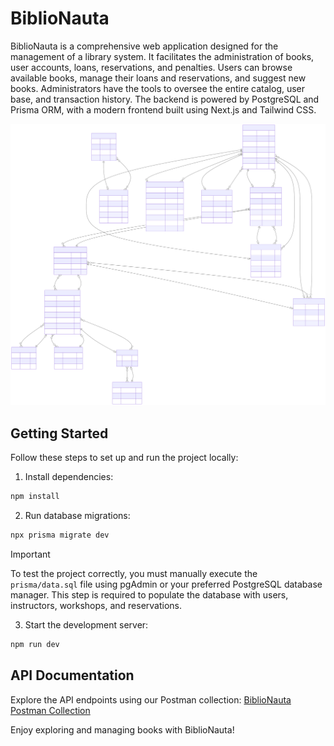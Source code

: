 # BiblioNauta

BiblioNauta is a comprehensive web application designed for the management of a library system. It facilitates the administration of books, user accounts, loans, reservations, and penalties. Users can browse available books, manage their loans and reservations, and suggest new books. Administrators have the tools to oversee the entire catalog, user base, and transaction history. The backend is powered by PostgreSQL and Prisma ORM, with a modern frontend built using Next.js and Tailwind CSS.

<div align="center">
  <img src="prisma/erd.svg" alt="Database ERD" width="600"/>
</div>

## Getting Started

Follow these steps to set up and run the project locally:

1. Install dependencies:
```bash
npm install
```

2. Run database migrations:
```bash
npx prisma migrate dev
```

> [!IMPORTANT]
> To test the project correctly, you must manually execute the `prisma/data.sql` file using pgAdmin or your preferred PostgreSQL database manager. This step is required to populate the database with users, instructors, workshops, and reservations.

3. Start the development server:
```bash
npm run dev
```
## API Documentation

Explore the API endpoints using our Postman collection:
[BiblioNauta Postman Collection](https://universal-trinity-319957.postman.co/workspace/Rutas-Control-Comercial~03feaf0c-efa7-437c-b3e8-ec17647d833b/collection/19281513-0a612228-e94e-4120-b567-701b3a4bc5b9?action=share&creator=19281513&active-environment=19281513-d4ca6da2-e887-4319-be7e-7f6e0e22bdb8)

Enjoy exploring and managing books with BiblioNauta!